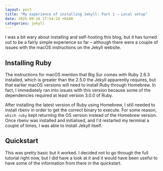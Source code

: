 ```yaml
---
layout: post
title: "My experience of installing Jekyll: Part 1 – Local setup"
date: 2025-09-16 17:54:24 +0100
categories: jekyll
---
```


I was a bit wary about installing and self-hosting this blog, but it has turned out to be a fairly simple experience so far – although there were a couple of issues with the macOS instructions on the Jekyll website.

## Installing Ruby

The instructions for macOS mention that Big Sur comes with Ruby 2.6.3 installed, which is greater than the 2.5.0 the Jekyll apparently requires, but that earlier macOS versions will need to install Ruby through Homebrew. In fact, I immediately ran into issues with this version because some of the dependencies required at least version 3.0.0 of Ruby.

After installing the latest version of Ruby using Homebrew, I still needed to install rbenv in order to get the correct binary to execute. For some reason, `which ruby` kept returning the OS version instead of the Homebrew version. Once rbenv was installed and initialised, and I'd restarted my terminal a couple of times, I was able to install Jekyll itself.

## Quickstart

This was pretty basic but it worked. I decided not to go through the full tutorial right now, but I did have a look at it and it would have been useful to have some of the information from there in the quickstart.
